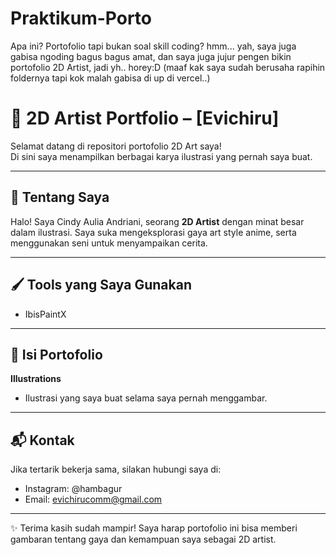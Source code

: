 # Praktikum-Porto

Apa ini? Portofolio tapi bukan soal skill coding? hmm...
yah, saya juga gabisa ngoding bagus bagus amat, dan saya juga jujur pengen bikin portofolio 2D Artist, jadi yh.. horey:D (maaf kak saya sudah berusaha rapihin foldernya tapi kok malah gabisa di up di vercel..)

# 🎨 2D Artist Portfolio – [Evichiru]

Selamat datang di repositori portofolio 2D Art saya!  
Di sini saya menampilkan berbagai karya ilustrasi yang pernah saya buat.

---

## 🌟 Tentang Saya
Halo! Saya Cindy Aulia Andriani, seorang **2D Artist** dengan minat besar dalam ilustrasi.
Saya suka mengeksplorasi gaya art style anime, serta menggunakan seni untuk menyampaikan cerita.  

---

## 🖌️ Tools yang Saya Gunakan
- IbisPaintX
---

## 📂 Isi Portofolio

**Illustrations**  
   - Ilustrasi yang saya buat selama saya pernah menggambar. 

---

## 📬 Kontak
Jika tertarik bekerja sama, silakan hubungi saya di:  
- Instagram: @hambagur 
- Email: evichirucomm@gmail.com 

---

✨ Terima kasih sudah mampir! Saya harap portofolio ini bisa memberi gambaran tentang gaya dan kemampuan saya sebagai 2D artist.
